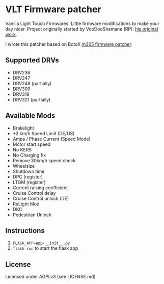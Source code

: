 # VLT Firmware patcher
Vanilla Light Touch Firmwares. Little firmware modifications to make your day  nicer.
Project originally started by VooDooShamane (RP): [his original work](https://rollerplausch.com/threads/vlt-firmwares-in-de-22kmh-mit-neuster-vanilla-firmware-und-vieles-mehr.3197/).

I wrote this patcher based on BotoX [m365 firmware patcher](https://github.com/BotoX/xiaomi-m365-firmware-patcher).

## Supported DRVs
* DRV236
* DRV247
* DRV248 (partially)
* DRV309
* DRV319
* DRV321 (partially)

## Available Mods
* Brakelight
* +2 km/h Speed Limit (DE/US)
* Amps / Phase Current (Speed Mode)
* Motor start speed
* No KERS
* No Charging fix
* Remove 30km/h speed check
* Wheelsize
* Shutdown time
* DPC (register)
* LTGM (register)
* Current raising coefficient
* Cruise Control delay
* Cruise Control unlock (DE)
* ReLight Mod
* DKC
* Pedestrian Unlock

## Instructions
1. `FLASK_APP=app/__init__.py`
2. `flask run` to start the flask app

## License
Licensed under AGPLv3 (see LICENSE.md)
